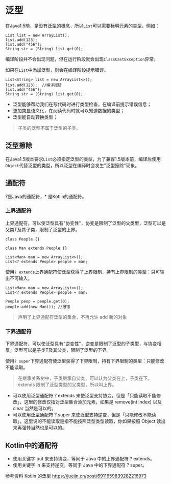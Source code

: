 # 泛型

在Java1.5前，是没有泛型的概念，所以`List`可以需要标明元素的类型，例如：
```
List list = new ArrayList();
list.add(123);
list.add("456");
String str = (String) list.get(0);
```
编译阶段并不会出现问题，但在运行阶段就会出现`ClassCastException`异常。 

如果在`List`中添加泛型，则会在编译阶段提示错误。
```
List<String> list = new ArrayList<>();
list.add(123);  //编译报错
list.add("456");
String str = (String) list.get(0);
```

* 泛型能够帮助我们在写代码时进行类型检查，在编译前提示错误信息；
* 更加突显语义化，在阅读代码时就可以知道数据的类型；
* 泛型能自动转换类型；

> 子类的泛型不属于泛型的子类。

## 泛型擦除

在Java1.5版本要求`List`必须指定泛型的类型，为了兼容1.5版本前，编译后使用`Object`代替泛型的类型，所以泛型在编译时会发生"泛型擦除"现象。

## 通配符

?是Java的通配符，* 是Kotlin的通配符。

### 上界通配符

上界通配符，可以使泛型具有"协变性"，协变是限制了泛型的父类型，泛型可以是父类T及其子类，限制了泛型的上界。
```
class People {}

class Man extends People {}

List<Man> man = new ArrayList<>();
List<? extends People> people = man;
```

使用`? extends`上界通配符使泛型获得了上界限制，持有上界限制的类型：只可输出不可输入。
```
List<Man> man = new ArrayList<>();
List<? extends People> people = man;

People peop = people.get(0);
people.add(new Man()); //报错
```

> 声明了上界通配符泛型的集合，不再允许 add 新的对象

### 下界通配符

下界通配符，可以使泛型具有"逆变性"，逆变是限制了泛型的子类型，与协变相反，泛型可以是子类T及其父类，限制了泛型的下界。 

使用`? super`下界通配符使泛型获得了下界限制，持有下界限制的类型：只能修改不能读取。


> 在继承关系树中，子类继承自父类，可以认为父类在上，子类在下。extends 限制了泛型类型的父类型，所以叫上界。

* 可以使用泛型通配符 ? extends 来使泛型支持协变，但是「只能读取不能修改」，这里的修改仅指对泛型集合添加元素，如果是 remove(int index) 以及 clear 当然是可以的。
* 可以使用泛型通配符 ? super 来使泛型支持逆变，但是「只能修改不能读取」，这里说的不能读取是指不能按照泛型类型读取，你如果按照 Object 读出来再强转当然也是可以的。

## Kotlin中的通配符

* 使用关键字 out 来支持协变，等同于 Java 中的上界通配符 ? extends。
* 使用关键字 in 来支持逆变，等同于 Java 中的下界通配符 ? super。

参考资料 
Kotlin 的泛型 
https://juejin.cn/post/6911659839282216973

